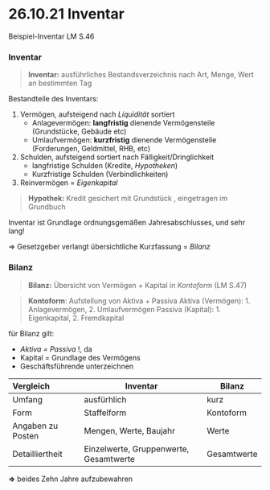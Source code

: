 # 26.10.21 Inventar

Beispiel-Inventar LM S.46 

### Inventar

>  **Inventar:** ausführliches Bestandsverzeichnis nach Art, Menge, Wert an bestimmten Tag

Bestandteile des Inventars:

1. Vermögen, aufsteigend nach *Liquidität* sortiert
    - Anlagevermögen:  **langfristig** dienende Vermögensteile (Grundstücke, Gebäude etc)
    - Umlaufvermögen: **kurzfristig** dienende Vermögensteile (Forderungen, Geldmittel, RHB, etc)
2. Schulden, aufsteigend sortiert nach Fälligkeit/Dringlichkeit
    - langfristige Schulden (Kredite, *Hypotheken*)
    - Kurzfristige Schulden (Verbindlichkeiten)
3. Reinvermögen = *Eigenkapital*

> **Hypothek:** Kredit gesichert mit Grundstück , eingetragen im Grundbuch

Inventar ist Grundlage ordnungsgemäßen Jahresabschlusses, und sehr lang!

=\> Gesetzgeber verlangt übersichtliche Kurzfassung = *Bilanz* 

### Bilanz 

> **Bilanz:** Übersicht von Vermögen + Kapital in *Kontoform* (LM S.47)

> **Kontoform**: Aufstellung von Aktiva + Passiva
> Aktiva (Vermögen): 1. Anlagevermögen, 2. Umlaufvermögen
> Passiva (Kapital): 1. Eigenkapital, 2. Fremdkapital

für Bilanz gilt:
-  *Aktiva = Passiva* !, da
-  Kapital = Grundlage des Vermögens
-  Geschäftsführende unterzeichnen

| Vergleich         | Inventar                               | Bilanz      |
| :---------------- | -------------------------------------- | ----------- |
| Umfang            | ausfürhlich                            | kurz        |
| Form              | Staffelform                            | Kontoform   |
| Angaben zu Posten | Mengen, Werte, Baujahr                 | Werte       |
| Detailliertheit   | Einzelwerte, Gruppenwerte, Gesamtwerte | Gesamtwerte |

**=>** beides Zehn Jahre aufzubewahren

